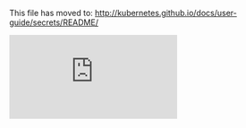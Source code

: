 <!-- BEGIN MUNGE: UNVERSIONED_WARNING -->


<!-- END MUNGE: UNVERSIONED_WARNING -->

This file has moved to: http://kubernetes.github.io/docs/user-guide/secrets/README/




<!-- BEGIN MUNGE: IS_VERSIONED -->
<!-- TAG IS_VERSIONED -->
<!-- END MUNGE: IS_VERSIONED -->


<!-- BEGIN MUNGE: GENERATED_ANALYTICS -->
[![Analytics](https://kubernetes-site.appspot.com/UA-36037335-10/GitHub/docs/user-guide/secrets/README.md?pixel)]()
<!-- END MUNGE: GENERATED_ANALYTICS -->
